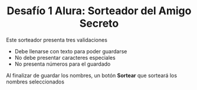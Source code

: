 <h1 align="center"> Desafío 1 Alura: Sorteador del Amigo Secreto</h1>

Este sorteador presenta tres validaciones
<ul>
  <li>Debe llenarse con texto para poder guardarse</li>
  <li>No debe presentar caracteres especiales</li>
  <li>No presenta números para el guardado</li>
</ul>
Al finalizar de guardar los nombres, un botón <b>Sortear</b> que sorteará los nombres seleccionados
